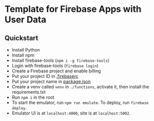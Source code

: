 # Template for Firebase Apps with User Data

## Quickstart
* Install Python
* Install npm
* Install firebase-tools (`npm i -g firebase-tools`)
* Login with firebase-tools (`firebase login`)
* Create a Firebase project and enable billing
* Put your project ID in [.firebaserc](./.firebaserc)
* Put your project name in [package.json](./package.json)
* Create a venv called `venv` in `./functions`, activate it, then install the requirements.txt
* Run `npm i` in the root
* To start the emulator, run `npm run emulate`. To deploy, run `firebase deploy`.
* Emulator UI is at `localhost:4000`, site is at `localhost:5002`.